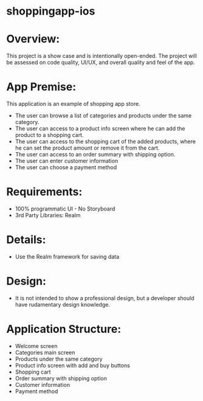  #  shoppingapp-ios
 
 #  Overview:

 This project is a show case and is intentionally open-ended. The project will be assessed on code quality, UI/UX, and overall quality and feel of the app.

# App Premise:

This application is an example of shopping app store.

- The user can browse a list of categories and products under the same category.
- The user can access to a product info screen where he can add the product to a shopping cart.
- The user can access to the shopping cart of the added products, where he can set the product amount or remove it from the cart.
- The user can access to an order summary with shipping option.
- The user can enter customer information
- The user can choose a payment method

# Requirements:

- 100% programmatic UI - No Storyboard
- 3rd Party Libraries: Realm

# Details:

- Use the Realm framework for saving data

# Design:

- It is not intended to show a professional design, but a developer should have rudamentary design knowledge.

# Application Structure:

* Welcome screen
* Categories main screen
* Products under the same category
* Product info screen with add and buy buttons
* Shopping cart 
* Order summary with shipping option
* Customer information
* Payment method
